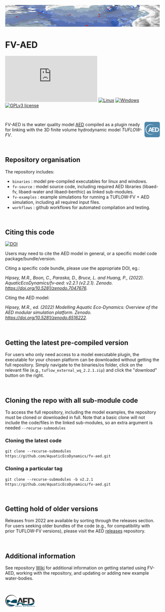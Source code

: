 
![image](fv_banner.png)

# FV-AED 
[![Latest release](https://badgen.net/github/release/Naereen/Strapdown.js)](https://github.com/AquaticEcoDynamics/fv-aed/releases)
[![Linux](https://svgshare.com/i/Zhy.svg)](https://svgshare.com/i/Zhy.svg)
[![Windows](https://svgshare.com/i/ZhY.svg)](https://svgshare.com/i/ZhY.svg)
[![GPLv3 license](https://img.shields.io/badge/License-GPLv3-blue.svg)](http://perso.crans.org/besson/LICENSE.html)

<br>

<a href="url"><img src="aed-icon2.png" align="right" width="50" ></a> FV-AED is the water quality model [AED](https://aquaticecodynamics.github.io/aed-science/index.html) compiled as a plugin ready for linking with the 3D finite volume hydrodynamic model *TUFLOW-FV*. 

<br>

## Repository organisation

The repository includes:

- `binaries` : model pre-compiled executables for linux and windows.
- `fv-source` : model source code, including required AED libraries (libaed-fv, libaed-water and libaed-benthic) as linked sub-modules.
- `fv-examples` : example simulations for running a TUFLOW-FV + AED simulation, including all required input files.
- `workflows` : github workflows for automated compilation and testing.

<br>

## Citing this code

[![DOI](https://zenodo.org/badge/520823025.svg)](https://zenodo.org/badge/latestdoi/520823025)

Users may need to cite the AED model in general, or a specific model code package/bundle/version.

Citing a specific code bundle, please use the appropriate DOI, eg.:

*Hipsey, M.R., Boon, C., Paraska, D., Bruce, L. and Huang, P., (2022). AquaticEcoDynamics/fv-aed: v2.2.1 (v2.2.1). Zenodo. https://doi.org/10.5281/zenodo.7047676.*

Citing the AED model:

*Hipsey, M.R., ed. (2022) Modelling Aquatic Eco-Dynamics: Overview of the AED modular simulation platform. Zenodo. https://doi.org/10.5281/zenodo.6516222.*

<br>

## Getting the latest pre-compiled version

For users who only need access to a model executable plugin, the executable for your chosen platform can be downloaded without getting the full repository. Simply navigate to the binaries/os folder, click on the relevant file (e.g., `tuflow_external_wq_2.2.1.zip`) and click the "*download*" button on the right. 

<br>

## Cloning the repo with all sub-module code

To access the full repository, including the model examples, the repository must be cloned or downloaded in full. Note that a basic clone will not include the code/files in the linked sub-modules, so an extra argument is needed `--recurse-submodules`

### Cloning the latest code
```
git clone --recurse-submodules https://github.com/AquaticEcoDynamics/fv-aed.git
```

### Cloning a particular tag
```
git clone --recurse-submodules -b v2.2.1 https://github.com/AquaticEcoDynamics/fv-aed.git
```

<br>

## Getting hold of older versions

Releases from 2022 are available by sorting through the releases section. For users seeking older bundles of the code (e.g., for compatibility with prior TUFLOW-FV versions), please visit the AED [releases](https://github.com/AquaticEcoDynamics/releases) repository. 

<br>

## Additional information

See repository [Wiki](https://github.com/AquaticEcoDynamics/fv-aed/wiki) for additional information on getting started using FV-AED, working with the repository, and updating or adding new example water-bodies.

<br>

[<img src="aed.png" alt="AED" width="100"/>](https://aquatic.science.uwa.edu.au)



